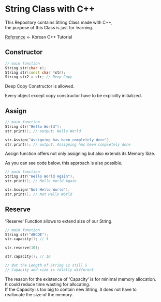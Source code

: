 # String Class with C++
This Repository contains String Class made with C++, <br /> the purpose of this Class is just for learning.

[Reference](https://modoocode.com/198) <- Korean C++ Tutorial
## Constructor
```C++
// main function
String str(char c);
String str(const char *str);
String str2 = str; // Deep Copy
```

Deep Copy Constructor is allowed.

Every object except copy constructor have to be explicitly initialized.

## Assign
```C++
// main function
String str("Hello World");
str.print(); // output: Hello World

str.Assign("Assigning has been completely done");
str.print(); // output: Assigning has been completely done
```
Assign function offers not only assigning but also extends its Memory Size.

As you can see code below, this approach is also possible.

```C++
// main function
String str("Hello World Again");
str.print(); // Hello World Again

str.Assign("Not Hello World");
str.print(); // Not Hello World
```

## Reserve
'Reserve' Function allows to extend size of our String.
```C++
// main function
String str("ABCDE");
str.capacity(); // 5

str.reserve(10); 

str.capacity(); // 10

// But the Length of String is still 5
// Capacity and size is totally different
```

The reason for the existence of 'Capacity' is for minimal memory allocation. <br />
It could reduce time wasting for allocating. <br />
If the Capacity is too big to contain new String, it does not have to reallocate the size of the memory.